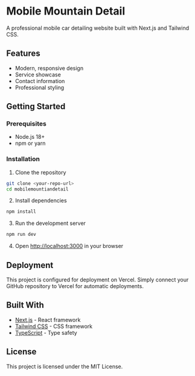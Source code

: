 # Mobile Mountain Detail

A professional mobile car detailing website built with Next.js and Tailwind CSS.

## Features

- Modern, responsive design
- Service showcase
- Contact information
- Professional styling

## Getting Started

### Prerequisites

- Node.js 18+ 
- npm or yarn

### Installation

1. Clone the repository
```bash
git clone <your-repo-url>
cd mobilemountiandetail
```

2. Install dependencies
```bash
npm install
```

3. Run the development server
```bash
npm run dev
```

4. Open [http://localhost:3000](http://localhost:3000) in your browser

## Deployment

This project is configured for deployment on Vercel. Simply connect your GitHub repository to Vercel for automatic deployments.

## Built With

- [Next.js](https://nextjs.org/) - React framework
- [Tailwind CSS](https://tailwindcss.com/) - CSS framework
- [TypeScript](https://www.typescriptlang.org/) - Type safety

## License

This project is licensed under the MIT License.
